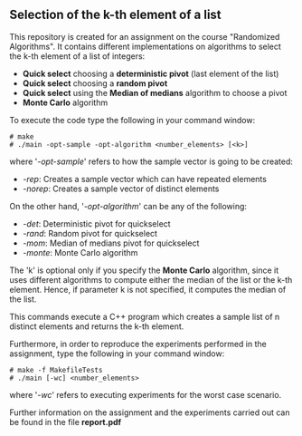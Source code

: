 ## Selection of the k-th element of a list
This repository is created for an assignment on the course "Randomized Algorithms".  It contains different implementations on algorithms to select the k-th element of a list of integers:
* **Quick select** choosing a **deterministic pivot** (last element of the list)
* **Quick select** choosing a **random pivot**
* **Quick select** using the **Median of medians** algorithm to choose a pivot
* **Monte Carlo** algorithm 

To execute the code type the following in your command window:

```
# make
# ./main -opt-sample -opt-algorithm <number_elements> [<k>]
```
where '*-opt-sample*' refers to how the sample vector is going to be created:
* *-rep*: Creates a sample vector which can have repeated elements
* *-norep*: Creates a sample vector of distinct elements

On the other hand, '*-opt-algorithm*' can be any of the following:
* *-det*: Deterministic pivot for quickselect
* *-rand*: Random pivot for quickselect
* *-mom*: Median of medians pivot for quickselect
* *-monte*: Monte Carlo algorithm

The 'k' is optional only if you specify the **Monte Carlo** algorithm, since it uses different algorithms to compute either the median of the list or the k-th element. Hence, if parameter k is not specified, it computes the median of the list.

This commands execute a C++ program which creates a sample list of n distinct elements and returns the k-th element. 

Furthermore, in order to reproduce the experiments performed in the assignment, type the following in your command window:

```
# make -f MakefileTests
# ./main [-wc] <number_elements>
```
where '*-wc*' refers to executing experiments for the worst case scenario. 

Further information on the assignment and the experiments carried out can be found in the file **report.pdf**
